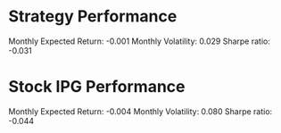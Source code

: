 # Strategy Performance
Monthly Expected Return: -0.001
Monthly Volatility: 0.029
Sharpe ratio: -0.031
# Stock IPG Performance
Monthly Expected Return: -0.004
Monthly Volatility: 0.080
Sharpe ratio: -0.044
